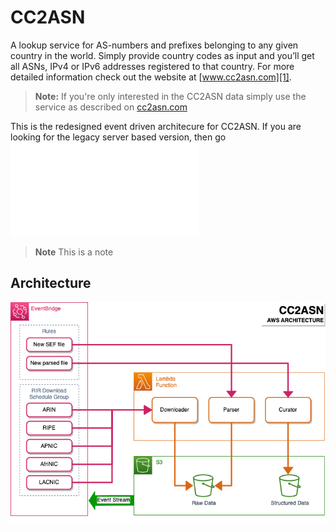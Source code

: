 CC2ASN
======

A lookup service for AS-numbers and prefixes belonging to any given country in 
the world. Simply provide country codes as input and you’ll get all ASNs, IPv4 
or IPv6 addresses registered to that country. For more detailed information 
check out the website at [www.cc2asn.com][1].

> **Note:**
> If you're only interested in the CC2ASN data simply use the service as 
> described on [cc2asn.com][1]

This is the redesigned event driven architecure for CC2ASN. If you are looking
for the legacy server based version, then go ![here](legacy/README.md)

> **Note**
> This is a note

Architecture
------------
![Architecture Diagram](misc/architecture.png)


[1]: http://www.cc2asn.com
                                              
